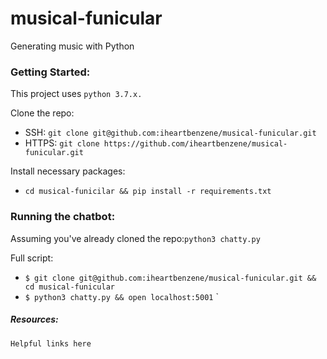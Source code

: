 # musical-funicular
Generating music with Python

### Getting Started:
This project uses `python 3.7.x.`

Clone the repo:
+ SSH: `git clone git@github.com:iheartbenzene/musical-funicular.git`
+ HTTPS: `git clone https://github.com/iheartbenzene/musical-funicular.git`

Install necessary packages:
+ `cd musical-funicilar && pip install -r requirements.txt`

### Running the chatbot:
Assuming you've already cloned the repo:`python3 chatty.py`

Full script:
+ `$ git clone git@github.com:iheartbenzene/musical-funicular.git && cd musical-funicular`
+ `$ python3 chatty.py && open localhost:5001`
`
##### Resources:

`Helpful links here`
